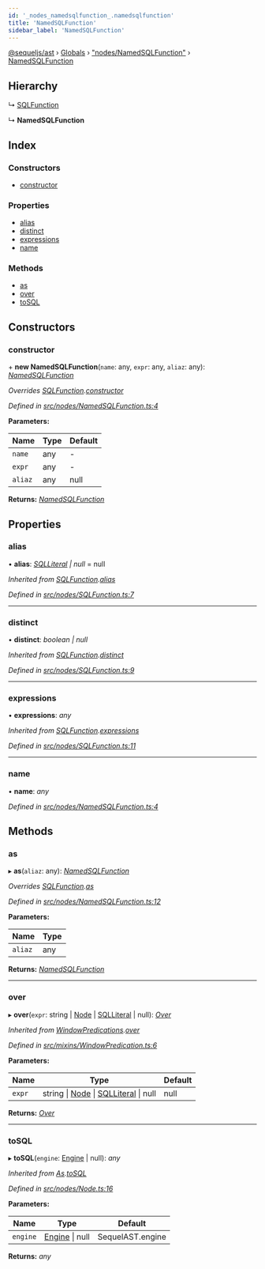 ```yaml
---
id: '_nodes_namedsqlfunction_.namedsqlfunction'
title: 'NamedSQLFunction'
sidebar_label: 'NamedSQLFunction'
---
```


[@sequeljs/ast](../index.md) › [Globals](../globals.md) ›
["nodes/NamedSQLFunction"](../modules/_nodes_namedsqlfunction_.md) ›
[NamedSQLFunction](_nodes_namedsqlfunction_.namedsqlfunction.md)

## Hierarchy

↳ [SQLFunction](_nodes_sqlfunction_.sqlfunction.md)

↳ **NamedSQLFunction**

## Index

### Constructors

- [constructor](_nodes_namedsqlfunction_.namedsqlfunction.md#constructor)

### Properties

- [alias](_nodes_namedsqlfunction_.namedsqlfunction.md#alias)
- [distinct](_nodes_namedsqlfunction_.namedsqlfunction.md#distinct)
- [expressions](_nodes_namedsqlfunction_.namedsqlfunction.md#expressions)
- [name](_nodes_namedsqlfunction_.namedsqlfunction.md#name)

### Methods

- [as](_nodes_namedsqlfunction_.namedsqlfunction.md#as)
- [over](_nodes_namedsqlfunction_.namedsqlfunction.md#over)
- [toSQL](_nodes_namedsqlfunction_.namedsqlfunction.md#tosql)

## Constructors

### constructor

\+ **new NamedSQLFunction**(`name`: any, `expr`: any, `aliaz`: any):
_[NamedSQLFunction](_nodes_namedsqlfunction_.namedsqlfunction.md)_

_Overrides
[SQLFunction](_nodes_sqlfunction_.sqlfunction.md).[constructor](_nodes_sqlfunction_.sqlfunction.md#constructor)_

_Defined in
[src/nodes/NamedSQLFunction.ts:4](https://github.com/sequeljs/ast/blob/aa0ef0f/src/nodes/NamedSQLFunction.ts#L4)_

**Parameters:**

| Name    | Type | Default |
| ------- | ---- | ------- |
| `name`  | any  | -       |
| `expr`  | any  | -       |
| `aliaz` | any  | null    |

**Returns:** _[NamedSQLFunction](_nodes_namedsqlfunction_.namedsqlfunction.md)_

## Properties

### alias

• **alias**: _[SQLLiteral](_nodes_sqlliteral_.sqlliteral.md) | null_ = null

_Inherited from
[SQLFunction](_nodes_sqlfunction_.sqlfunction.md).[alias](_nodes_sqlfunction_.sqlfunction.md#alias)_

_Defined in
[src/nodes/SQLFunction.ts:7](https://github.com/sequeljs/ast/blob/aa0ef0f/src/nodes/SQLFunction.ts#L7)_

---

### distinct

• **distinct**: _boolean | null_

_Inherited from
[SQLFunction](_nodes_sqlfunction_.sqlfunction.md).[distinct](_nodes_sqlfunction_.sqlfunction.md#distinct)_

_Defined in
[src/nodes/SQLFunction.ts:9](https://github.com/sequeljs/ast/blob/aa0ef0f/src/nodes/SQLFunction.ts#L9)_

---

### expressions

• **expressions**: _any_

_Inherited from
[SQLFunction](_nodes_sqlfunction_.sqlfunction.md).[expressions](_nodes_sqlfunction_.sqlfunction.md#expressions)_

_Defined in
[src/nodes/SQLFunction.ts:11](https://github.com/sequeljs/ast/blob/aa0ef0f/src/nodes/SQLFunction.ts#L11)_

---

### name

• **name**: _any_

_Defined in
[src/nodes/NamedSQLFunction.ts:4](https://github.com/sequeljs/ast/blob/aa0ef0f/src/nodes/NamedSQLFunction.ts#L4)_

## Methods

### as

▸ **as**(`aliaz`: any):
_[NamedSQLFunction](_nodes_namedsqlfunction_.namedsqlfunction.md)_

_Overrides
[SQLFunction](_nodes_sqlfunction_.sqlfunction.md).[as](_nodes_sqlfunction_.sqlfunction.md#as)_

_Defined in
[src/nodes/NamedSQLFunction.ts:12](https://github.com/sequeljs/ast/blob/aa0ef0f/src/nodes/NamedSQLFunction.ts#L12)_

**Parameters:**

| Name    | Type |
| ------- | ---- |
| `aliaz` | any  |

**Returns:** _[NamedSQLFunction](_nodes_namedsqlfunction_.namedsqlfunction.md)_

---

### over

▸ **over**(`expr`: string | [Node](_nodes_node_.node.md) |
[SQLLiteral](_nodes_sqlliteral_.sqlliteral.md) | null):
_[Over](_nodes_over_.over.md)_

_Inherited from
[WindowPredications](_mixins_windowpredication_.windowpredications.md).[over](_mixins_windowpredication_.windowpredications.md#over)_

_Defined in
[src/mixins/WindowPredication.ts:6](https://github.com/sequeljs/ast/blob/aa0ef0f/src/mixins/WindowPredication.ts#L6)_

**Parameters:**

| Name   | Type                                                                                                         | Default |
| ------ | ------------------------------------------------------------------------------------------------------------ | ------- |
| `expr` | string &#124; [Node](_nodes_node_.node.md) &#124; [SQLLiteral](_nodes_sqlliteral_.sqlliteral.md) &#124; null | null    |

**Returns:** _[Over](_nodes_over_.over.md)_

---

### toSQL

▸ **toSQL**(`engine`: [Engine](../interfaces/_interfaces_engine_.engine.md) |
null): _any_

_Inherited from [As](_nodes_as_.as.md).[toSQL](_nodes_as_.as.md#tosql)_

_Defined in
[src/nodes/Node.ts:16](https://github.com/sequeljs/ast/blob/aa0ef0f/src/nodes/Node.ts#L16)_

**Parameters:**

| Name     | Type                                                              | Default          |
| -------- | ----------------------------------------------------------------- | ---------------- |
| `engine` | [Engine](../interfaces/_interfaces_engine_.engine.md) &#124; null | SequelAST.engine |

**Returns:** _any_
